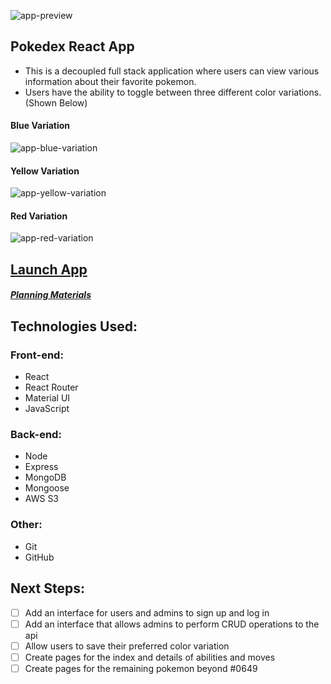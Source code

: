 ![app-preview](https://i.imgur.com/YejgQ3G.png)

## Pokedex React App

* This is a decoupled full stack application where users can view various information about their favorite pokemon.
* Users have the ability to toggle between three different color variations. (Shown Below)

#### Blue Variation
![app-blue-variation](https://i.imgur.com/ZN3NAeL.png)
#### Yellow Variation
![app-yellow-variation](https://i.imgur.com/vxL6TIS.png)
#### Red Variation
![app-red-variation](https://i.imgur.com/cqsuanQ.png)

## [Launch App](https://pokdex-react.netlify.app/)

##### [Planning Materials](https://trello.com/b/53fueOZ4/pokedex)

## Technologies Used:

### Front-end:

* React
* React Router
* Material UI
* JavaScript

### Back-end:

* Node
* Express
* MongoDB
* Mongoose
* AWS S3

### Other:

* Git
* GitHub

## Next Steps:

* [ ] Add an interface for users and admins to sign up and log in
* [ ] Add an interface that allows admins to perform CRUD operations to the api
* [ ] Allow users to save their preferred color variation
* [ ] Create pages for the index and details of abilities and moves
* [ ] Create pages for the remaining pokemon beyond #0649